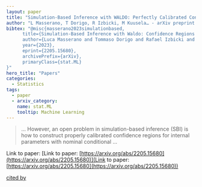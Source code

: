 ```yaml
---
layout: paper
title: "Simulation-Based Inference with WALDO: Perfectly Calibrated Confidence Regions Using Any Prediction or Posterior Estimation Algorithm"
author: "L Masserano, T Dorigo, R Izbicki, M Kuusela… - arXiv preprint arXiv …, 2022 - arxiv.org"
bibtex: "@misc{masserano2023simulationbased,
      title={Simulation-Based Inference with Waldo: Confidence Regions by Leveraging Prediction Algorithms or Posterior Estimators for Inverse Problems},
      author={Luca Masserano and Tommaso Dorigo and Rafael Izbicki and Mikael Kuusela and Ann B. Lee},
      year={2023},
      eprint={2205.15680},
      archivePrefix={arXiv},
      primaryClass={stat.ML}
}"
hero_title: "Papers"
categories:
  - Statistics
tags:
  - paper
  - arxiv_category:
    name: stat.ML
    tooltip: Machine Learning
---
```

>… However, an open problem in simulation-based inference (SBI) is how to construct properly calibrated confidence regions for internal parameters with nominal conditional …

Link to paper: [Link to paper: [https://arxiv.org/abs/2205.15680](https://arxiv.org/abs/2205.15680)](Link to paper: [https://arxiv.org/abs/2205.15680](https://arxiv.org/abs/2205.15680))

[cited by](https://scholar.google.com/scholar?cites=11065092708730105260&as_sdt=5,44&sciodt=0,44&hl=en&num=20)
